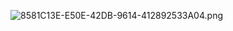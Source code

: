 ![8581C13E-E50E-42DB-9614-412892533A04.png](..%2F..%2FPictures%2FPhotos%20Library.photoslibrary%2Foriginals%2F8%2F8581C13E-E50E-42DB-9614-412892533A04.png)